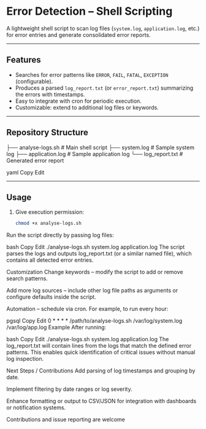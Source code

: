 # Error Detection – Shell Scripting

A lightweight shell script to scan log files (`system.log`, `application.log`, etc.) for error entries and generate consolidated error reports.

---

## Features

- Searches for error patterns like `ERROR`, `FAIL`, `FATAL`, `EXCEPTION` (configurable).  
- Produces a parsed `log_report.txt` (or `error_report.txt`) summarizing the errors with timestamps.  
- Easy to integrate with cron for periodic execution.  
- Customizable: extend to additional log files or keywords.

---

## Repository Structure

├── analyse-logs.sh # Main shell script
├── system.log # Sample system log
├── application.log # Sample application log
└── log_report.txt # Generated error report

yaml
Copy
Edit

---

## Usage

1. Give execution permission:  
   ```bash
   chmod +x analyse-logs.sh
Run the script directly by passing log files:

bash
Copy
Edit
./analyse-logs.sh system.log application.log
The script parses the logs and outputs log_report.txt (or a similar named file), which contains all detected error entries.

Customization
Change keywords – modify the script to add or remove search patterns.

Add more log sources – include other log file paths as arguments or configure defaults inside the script.

Automation – schedule via cron. For example, to run every hour:

pgsql
Copy
Edit
0 * * * * /path/to/analyse-logs.sh /var/log/system.log /var/log/app.log
Example
After running:

bash
Copy
Edit
./analyse-logs.sh system.log application.log
The log_report.txt will contain lines from the logs that match the defined error patterns. This enables quick identification of critical issues without manual log inspection.

Next Steps / Contributions
Add parsing of log timestamps and grouping by date.

Implement filtering by date ranges or log severity.

Enhance formatting or output to CSV/JSON for integration with dashboards or notification systems.

Contributions and issue reporting are welcome

